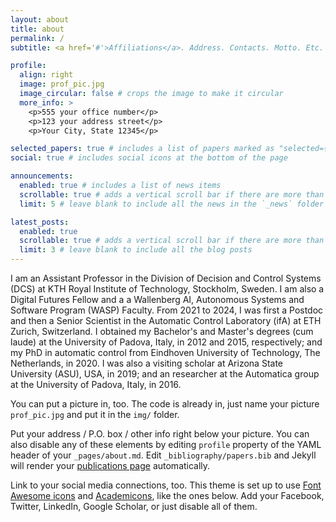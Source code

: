 ```yaml
---
layout: about
title: about
permalink: /
subtitle: <a href='#'>Affiliations</a>. Address. Contacts. Motto. Etc.

profile:
  align: right
  image: prof_pic.jpg
  image_circular: false # crops the image to make it circular
  more_info: >
    <p>555 your office number</p>
    <p>123 your address street</p>
    <p>Your City, State 12345</p>

selected_papers: true # includes a list of papers marked as "selected={true}"
social: true # includes social icons at the bottom of the page

announcements:
  enabled: true # includes a list of news items
  scrollable: true # adds a vertical scroll bar if there are more than 3 news items
  limit: 5 # leave blank to include all the news in the `_news` folder

latest_posts:
  enabled: true
  scrollable: true # adds a vertical scroll bar if there are more than 3 new posts items
  limit: 3 # leave blank to include all the blog posts
---
```


I am an Assistant Professor in the Division of Decision and Control Systems (DCS) at KTH Royal Institute of Technology, Stockholm, Sweden. I am also a Digital Futures Fellow and a a Wallenberg AI, Autonomous Systems and Software Program (WASP) Faculty. From 2021 to 2024, I was first a Postdoc and then a Senior Scientist in the Automatic Control Laboratory (ifA) at ETH Zurich, Switzerland. I obtained my Bachelor's and Master's degrees (cum laude) at the University of Padova, Italy, in 2012 and 2015, respectively; and my PhD in automatic control from Eindhoven University of Technology, The Netherlands, in 2020. I was also a visiting scholar at Arizona State University (ASU), USA, in 2019; and an researcher at the Automatica group at the University of Padova, Italy, in 2016.

You can put a picture in, too. The code is already in, just name your picture `prof_pic.jpg` and put it in the `img/` folder.

Put your address / P.O. box / other info right below your picture. You can also disable any of these elements by editing `profile` property of the YAML header of your `_pages/about.md`. Edit `_bibliography/papers.bib` and Jekyll will render your [publications page](/al-folio/publications/) automatically.

Link to your social media connections, too. This theme is set up to use [Font Awesome icons](https://fontawesome.com/) and [Academicons](https://jpswalsh.github.io/academicons/), like the ones below. Add your Facebook, Twitter, LinkedIn, Google Scholar, or just disable all of them.
